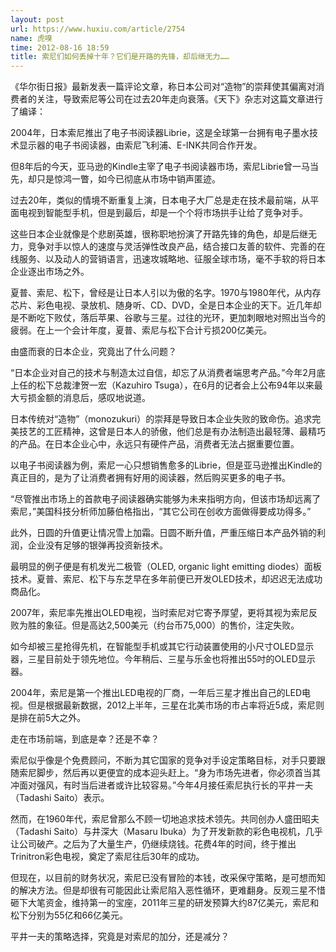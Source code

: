 ```yaml
---
layout: post
url: https://www.huxiu.com/article/2754
name: 虎嗅
time: 2012-08-16 18:59
title: 索尼们如何丢掉十年？它们是开路的先锋，却后继无力……
---
```

《华尔街日报》最新发表一篇评论文章，称日本公司对“造物”的崇拜使其偏离对消费者的关注，导致索尼等公司在过去20年走向衰落。《天下》杂志对这篇文章进行了编译：

2004年，日本索尼推出了电子书阅读器Librie，这是全球第一台拥有电子墨水技术显示器的电子书阅读器，由索尼飞利浦、E-INK共同合作开发。

但8年后的今天，亚马逊的Kindle主宰了电子书阅读器市场，索尼Librie曾一马当先，却只是惊鸿一瞥，如今已彻底从市场中销声匿迹。

过去20年，类似的情境不断重复上演，日本电子大厂总是走在技术最前端，从平面电视到智能型手机，但是到最后，却是一个个将市场拱手让给了竞争对手。

这些日本企业就像是个悲剧英雄，很称职地扮演了开路先锋的角色，却是后继无力，竞争对手以惊人的速度与灵活弹性改良产品，结合接口友善的软件、完善的在线服务、以及动人的营销语言，迅速攻城略地、征服全球市场，毫不手软的将日本企业逐出市场之外。

夏普、索尼、松下，曾经是让日本人引以为傲的名字。1970与1980年代，从内存芯片、彩色电视、录放机、随身听、CD、DVD，全是日本企业的天下。近几年却是不断吃下败仗，落后苹果、谷歌与三星。过往的光环，更加刺眼地对照出当今的疲弱。在上一个会计年度，夏普、索尼与松下合计亏损200亿美元。

由盛而衰的日本企业，究竟出了什么问题？

“日本企业对自己的技术与制造太过自信，却忘了从消费者端思考产品。”今年2月底上任的松下总裁津贺一宏（Kazuhiro Tsuga），在6月的记者会上公布94年以来最大亏损金额的消息后，感叹地说道。

日本传统对“造物”（monozukuri）的崇拜是导致日本企业失败的致命伤。追求完美技艺的工匠精神，这曾是日本人的骄傲，他们总是有办法制造出最轻薄、最精巧的产品。在日本企业心中，永远只有硬件产品，消费者无法占据重要位置。

以电子书阅读器为例，索尼一心只想销售愈多的Librie，但是亚马逊推出Kindle的真正目的，是为了让消费者拥有好用的阅读器，然后购买更多的电子书。

“尽管推出市场上的首款电子阅读器确实能够为未来指明方向，但该市场却远离了索尼，”美国科技分析师加藤伯格指出，“其它公司在创收方面做得要成功得多。”

此外，日圆的升值更让情况雪上加霜。日圆不断升值，严重压缩日本产品外销的利润，企业没有足够的银弹再投资新技术。

最明显的例子便是有机发光二极管（OLED, organic light emitting diodes）面板技术。夏普、索尼、松下与东芝早在多年前便已开发OLED技术，却迟迟无法成功商品化。

2007年，索尼率先推出OLED电视，当时索尼对它寄予厚望，更将其视为索尼反败为胜的象征。但是高达2,500美元（约台币75,000）的售价，注定失败。

如今却被三星抢得先机，在智能型手机或其它行动装置使用的小尺寸OLED显示器，三星目前处于领先地位。今年稍后、三星与乐金也将推出55吋的OLED显示器。

2004年，索尼是第一个推出LED电视的厂商，一年后三星才推出自己的LED电视。但是根据最新数据，2012上半年，三星在北美市场的市占率将近5成，索尼则是排在前5大之外。

走在市场前端，到底是幸？还是不幸？

索尼似乎像是个免费顾问，不断为其它国家的竞争对手设定策略目标，对手只要跟随索尼脚步，然后再以更便宜的成本迎头赶上。“身为市场先进者，你必须首当其冲面对强风，有时当后进者或许比较容易。”今年4月接任索尼执行长的平井一夫（Tadashi Saito）表示。

然而，在1960年代，索尼曾那么不顾一切地追求技术领先。共同创办人盛田昭夫（Tadashi Saito）与井深大（Masaru Ibuka）为了开发新款的彩色电视机，几乎让公司破产。之后为了大量生产，仍继续烧钱。花费4年的时间，终于推出Trinitron彩色电视，奠定了索尼往后30年的成功。

但现在，以目前的财务状况，索尼已没有冒险的本钱，改采保守策略，是可想而知的解决方法。但是却很有可能因此让索尼陷入恶性循环，更难翻身。反观三星不惜砸下大笔资金，维持第一的宝座，2011年三星的研发预算大约87亿美元，索尼和松下分别为55亿和66亿美元。

平井一夫的策略选择，究竟是对索尼的加分，还是减分？

